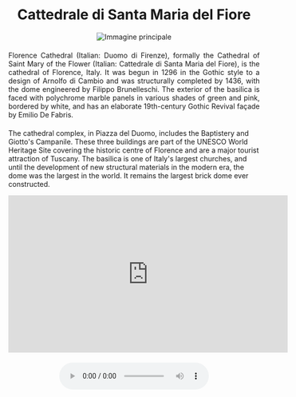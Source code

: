 <!-- Use the following commented lines to include monument coordinates and attributes (leave empty lines if the monument has no additional info)
43.7733076894411 11.25601920841498
Religious Monument, Church
accessibility, guided tours, art, architecture
Brunelleschi's masterpiece
 -->

<h1 align="center">Cattedrale di Santa Maria del Fiore</h1>

<center>
  <img src="https://tourismmedia.italia.it/is/image/mitur/800X500_cupola_brunelleschi?wid=1240&hei=500&fit=constrain,1&fmt=webp" alt="Immagine principale">
</center>


<p align="justify" style="margin-top:20px;margin-bottom:20px;">
Florence Cathedral (Italian: Duomo di Firenze), formally the Cathedral of Saint Mary of the Flower (Italian: Cattedrale di Santa Maria del Fiore), is the cathedral of Florence, Italy. It was begun in 1296 in the Gothic style to a design of Arnolfo di Cambio and was structurally completed by 1436, with the dome engineered by Filippo Brunelleschi. The exterior of the basilica is faced with polychrome marble panels in various shades of green and pink, bordered by white, and has an elaborate 19th-century Gothic Revival façade by Emilio De Fabris.

The cathedral complex, in Piazza del Duomo, includes the Baptistery and Giotto's Campanile. These three buildings are part of the UNESCO World Heritage Site covering the historic centre of Florence and are a major tourist attraction of Tuscany. The basilica is one of Italy's largest churches, and until the development of new structural materials in the modern era, the dome was the largest in the world. It remains the largest brick dome ever constructed.
</p>

<center>

<iframe width="560" height="315" src="https://www.youtube.com/embed/QdbT0I4G6ds?si=hmOIb_E42YfLYnth" title="YouTube video player" frameborder="0" allow="accelerometer; autoplay; clipboard-write; encrypted-media; gyroscope; picture-in-picture; web-share" allowfullscreen></iframe></br>

<audio style="margin-top:20px;margin-bottom:20px;max-width:100%;" src="https://dl.dropboxusercontent.com/s/ujmvjjwy7s4iode/audio.mp3" controls>
Your browser does not support the audio tag.
</audio>

</center>